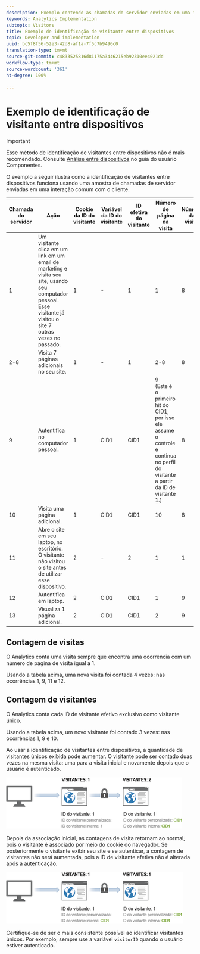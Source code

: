 ```yaml
---
description: Exemplo contendo as chamadas do servidor enviadas em uma interação com cliente comum.
keywords: Analytics Implementation
subtopic: Visitors
title: Exemplo de identificação de visitante entre dispositivos
topic: Developer and implementation
uuid: bc5f8f56-52e3-42d8-af1a-7f5c7b9496c0
translation-type: tm+mt
source-git-commit: c4833525816d81175a3446215eb92310ee4021dd
workflow-type: tm+mt
source-wordcount: '361'
ht-degree: 100%

---
```



# Exemplo de identificação de visitante entre dispositivos

>[!IMPORTANT]
>
>Esse método de identificação de visitantes entre dispositivos não é mais recomendado. Consulte [Análise entre dispositivos](/help/components/cda/cda-home.md) no guia do usuário Componentes.

O exemplo a seguir ilustra como a identificação de visitantes entre dispositivos funciona usando uma amostra de chamadas de servidor enviadas em uma interação comum com o cliente.

| Chamada do servidor | Ação | Cookie da ID do visitante | Variável da ID do visitante | ID efetiva do visitante | Número de página da visita | Número da visita |
|--- |--- |--- |--- |--- |--- |--- |
| 1 | Um visitante clica em um link em um email de marketing e visita seu site, usando seu computador pessoal. Esse visitante já visitou o site 7 outras vezes no passado. | 1 | - | 1 | 1 | 8 |
| 2-8 | Visita 7 páginas adicionais no seu site. | 1 | - | 1 | 2-8 | 8 |
| 9 | Autentifica no computador pessoal. | 1 | CID1 | CID1 | 9 <br>(Este é o primeiro hit do CID1, por isso ele assume o controle e continua no perfil do visitante a partir da ID de visitante 1.) | 8 |
| 10 | Visita uma página adicional. | 1 | CID1 | CID1 | 10 | 8 |
| 11 | Abre o site em seu laptop, no escritório. O visitante não visitou o site antes de utilizar esse dispositivo. | 2 | - | 2 | 1 | 1 |
| 12 | Autentifica em laptop. | 2 | CID1 | CID1 | 1 | 9 |
| 13 | Visualiza 1 página adicional. | 2 | CID1 | CID1 | 2 | 9 |

## Contagem de visitas

O Analytics conta uma visita sempre que encontra uma ocorrência com um número de página de visita igual a 1.

Usando a tabela acima, uma nova visita foi contada 4 vezes: nas ocorrências 1, 9, 11 e 12.

## Contagem de visitantes

O Analytics conta cada ID de visitante efetivo exclusivo como visitante único.

Usando a tabela acima, um novo visitante foi contado 3 vezes: nas ocorrências 1, 9 e 10.

Ao usar a identificação de visitantes entre dispositivos, a quantidade de visitantes únicos exibida pode aumentar. O visitante pode ser contado duas vezes na mesma visita: uma para a visita inicial e novamente depois que o usuário é autenticado.

![](assets/visitors.png)

Depois da associação inicial, as contagens de visita retornam ao normal, pois o visitante é associado por meio do cookie do navegador. Se posteriormente o visitante exibir seu site e se autenticar, a contagem de visitantes não será aumentada, pois a ID de visitante efetiva não é alterada após a autenticação.

![](assets/visitors_2.png)

Certifique-se de ser o mais consistente possível ao identificar visitantes únicos. Por exemplo, sempre use a variável `visitorID` quando o usuário estiver autenticado.
